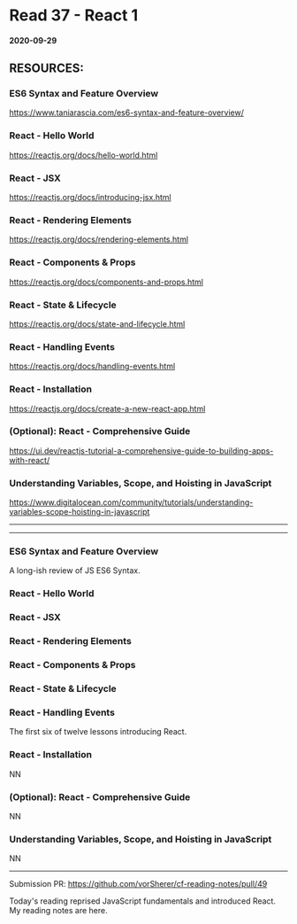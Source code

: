 # Read 37 - React 1

#### 2020-09-29

## RESOURCES:
### ES6 Syntax and Feature Overview
https://www.taniarascia.com/es6-syntax-and-feature-overview/ <br>

### React - Hello World
https://reactjs.org/docs/hello-world.html <br>

### React - JSX
https://reactjs.org/docs/introducing-jsx.html <br>

### React - Rendering Elements
https://reactjs.org/docs/rendering-elements.html <br>

### React - Components & Props
https://reactjs.org/docs/components-and-props.html <br>

### React - State & Lifecycle
https://reactjs.org/docs/state-and-lifecycle.html <br>

### React - Handling Events
https://reactjs.org/docs/handling-events.html <br>


### React - Installation
https://reactjs.org/docs/create-a-new-react-app.html <br>

### (Optional): React - Comprehensive Guide
https://ui.dev/reactjs-tutorial-a-comprehensive-guide-to-building-apps-with-react/ <br>

### Understanding Variables, Scope, and Hoisting in JavaScript
https://www.digitalocean.com/community/tutorials/understanding-variables-scope-hoisting-in-javascript <br>

---
---

### ES6 Syntax and Feature Overview
A long-ish review of JS ES6 Syntax. <br>

### React - Hello World
### React - JSX
### React - Rendering Elements
### React - Components & Props
### React - State & Lifecycle
### React - Handling Events
The first six of twelve lessons introducing React. <br>

### React - Installation
NN <br>

### (Optional): React - Comprehensive Guide
NN <br>

### Understanding Variables, Scope, and Hoisting in JavaScript
NN <br>

---
Submission PR: https://github.com/vorSherer/cf-reading-notes/pull/49

Today's reading reprised JavaScript fundamentals and introduced React.  My reading notes are here.
